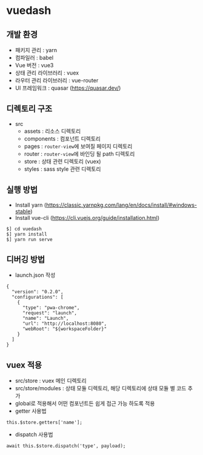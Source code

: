# vuedash

## 개발 환경
 - 패키지 관리 : yarn
 - 컴파일러 : babel
 - Vue 버전 : vue3
 - 상태 관리 라이브러리 : vuex
 - 라우터 관리 라이브러리 : vue-router
 - UI 프레임워크 : quasar (https://quasar.dev/)

## 디렉토리 구조
 - src
   * assets : 리소스 디렉토리
   * components : 컴포넌트 디렉토리
   * pages : `router-view`에 보여질 페이지 디렉토리
   * router : `router-view`에 바인딩 될 path 디렉토리
   * store : 상태 관련 디렉토리 (vuex)
   * styles : sass style 관련 디렉토리

## 실행 방법
 - Install yarn (https://classic.yarnpkg.com/lang/en/docs/install/#windows-stable)
 - Install vue-cli (https://cli.vuejs.org/guide/installation.html)
```
$] cd vuedash
$] yarn install
$] yarn run serve
```

## 디버깅 방법
 - launch.json 작성
```
{
  "version": "0.2.0",
  "configurations": [
    {
      "type": "pwa-chrome",
      "request": "launch",
      "name": "Launch",
      "url": "http://localhost:8080",
      "webRoot": "${workspaceFolder}"
    }
  ]
}
```

## vuex 적용
 - src/store : vuex 메인 디렉토리
 - src/store/modules : 상태 모듈 디렉토리, 해당 디렉토리에 상태 모듈 별 코드 추가
 - global로 적용해서 어떤 컴포넌트든 쉽게 접근 가능 하도록 적용
 - getter 사용법
```
this.$store.getters['name'];
```
 - dispatch 사용법
```
await this.$store.dispatch('type', payload);
```
